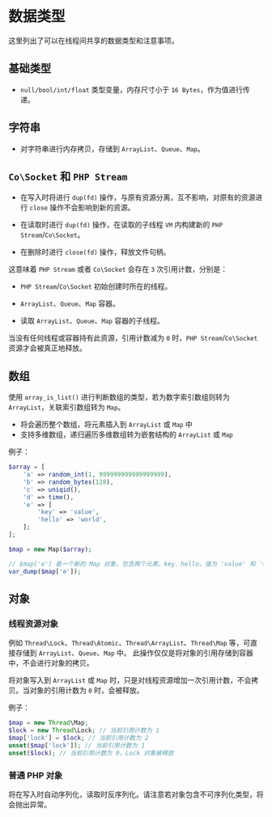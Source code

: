 # 数据类型
这里列出了可以在线程间共享的数据类型和注意事项。

## 基础类型
- `null/bool/int/float` 类型变量，内存尺寸小于 `16 Bytes`，作为值进行传递。

## 字符串
- 对字符串进行内存拷贝，存储到 `ArrayList`、`Queue`、`Map`。

## `Co\Socket` 和 `PHP Stream`
- 在写入时将进行 `dup(fd)` 操作，与原有资源分离，互不影响，对原有的资源进行 `close` 操作不会影响到新的资源。

- 在读取时进行 `dup(fd)` 操作，在读取的子线程 `VM` 内构建新的 `PHP Stream`/`Co\Socket`。

- 在删除时进行 `close(fd)` 操作，释放文件句柄。

这意味着 `PHP Stream` 或者 `Co\Socket` 会存在 `3` 次引用计数，分别是：
- `PHP Stream`/`Co\Socket` 初始创建时所在的线程。

- `ArrayList`、`Queue`、`Map` 容器。

- 读取 `ArrayList`、`Queue`、`Map` 容器的子线程。

当没有任何线程或容器持有此资源，引用计数减为 `0` 时，`PHP Stream`/`Co\Socket` 资源才会被真正地释放。

## 数组
使用 `array_is_list()` 进行判断数组的类型，若为数字索引数组则转为 `ArrayList`，关联索引数组转为 `Map`。

- 将会遍历整个数组，将元素插入到 `ArrayList` 或 `Map` 中
- 支持多维数组，递归遍历多维数组转为嵌套结构的 `ArrayList` 或 `Map`

例子：
```php
$array = [
    'a' => random_int(1, 999999999999999999),
    'b' => random_bytes(128),
    'c' => uniqid(),
    'd' => time(),
    'e' => [
        'key' => 'value',
        'hello' => 'world',
    ];
];

$map = new Map($array);

// $map['e'] 是一个新的 Map 对象，包含两个元素，key、hello，值为 'value' 和 'world'
var_dump($map['e']);
```

## 对象
### 线程资源对象

例如 `Thread\Lock`、`Thread\Atomic`、`Thread\ArrayList`、`Thread\Map` 等，可直接存储到 `ArrayList`、`Queue`、`Map` 中。
此操作仅仅是将对象的引用存储到容器中，不会进行对象的拷贝。

将对象写入到 `ArrayList` 或 `Map` 时，只是对线程资源增加一次引用计数，不会拷贝。当对象的引用计数为 `0` 时，会被释放。

例子：

```php
$map = new Thread\Map;
$lock = new Thread\Lock; // 当前引用计数为 1
$map['lock'] = $lock; // 当前引用计数为 2
unset($map['lock']); // 当前引用计数为 1
unset($lock); // 当前引用计数为 0，Lock 对象被释放
```

### 普通 PHP 对象
将在写入时自动序列化，读取时反序列化。请注意若对象包含不可序列化类型，将会抛出异常。
